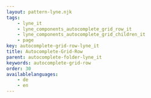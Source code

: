 ```yaml
---
layout: pattern-lyne.njk
tags: 
    - lyne_it
    - lyne_components_autocomplete_grid_row_it
    - lyne_components_autocomplete_grid_children_it
    - page
key: autocomplete-grid-row-lyne_it
title: Autocomplete-Grid-Row
parent: autocomplete-folder-lyne_it
keywords: autocomplete-grid-row
order: 30
availablelanguages: 
    - de
    - en
---
```

